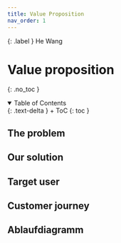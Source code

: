 ```yaml
---
title: Value Proposition
nav_order: 1
---
```


{: .label }
He Wang                                 

# Value proposition 
{: .no_toc }

<details open markdown="block">
{: .text-delta }
<summary>Table of Contents</summary>
+ ToC
{: toc }
</details>

## The problem

## Our solution



## Target user



## Customer journey



## Ablaufdiagramm